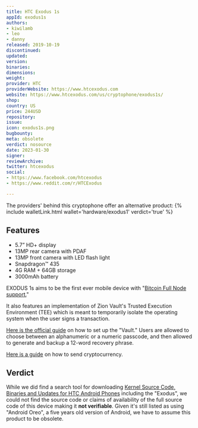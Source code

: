```yaml
---
title: HTC Exodus 1s
appId: exodus1s
authors:
- kiwilamb
- leo
- danny
released: 2019-10-19
discontinued: 
updated: 
version: 
binaries: 
dimensions: 
weight: 
provider: HTC
providerWebsite: https://www.htcexodus.com
website: https://www.htcexodus.com/us/cryptophone/exodus1s/
shop: 
country: US
price: 244USD
repository: 
issue: 
icon: exodus1s.png
bugbounty: 
meta: obsolete
verdict: nosource
date: 2023-01-30
signer: 
reviewArchive: 
twitter: htcexodus
social:
- https://www.facebook.com/htcexodus
- https://www.reddit.com/r/HTCExodus

---
```


The providers' behind this cryptophone offer an alternative product: {% include walletLink.html wallet='hardware/exodus1' verdict='true' %}


## Features

  - 5.7” HD+ display
  - 13MP rear camera with PDAF
  - 13MP front camera with LED flash light
  - Snapdragon™ 435
  - 4G RAM + 64GB storage
  - 3000mAh battery
  
EXODUS 1s aims to be the first ever mobile device with "[Bitcoin Full Node support.](https://www.htcexodus.com/us/cryptophone/exodus1s/)"

It also features an implementation of Zion Vault's Trusted Execution Environment (TEE) which is meant to temporarily isolate the operating system when the user signs a transaction.

[Here is the official guide](https://www.htcexodus.com/eu/support/exodus-one-s/howto/setting-up-your-wallet.html) on how to set up the "Vault." Users are allowed to choose between an alphanumeric or a numeric passcode, and then allowed to generate and backup a 12-word recovery phrase.

[Here is a guide](https://www.htcexodus.com/eu/support/exodus-one-s/howto/sending-cryptocurrency-or-tokens.html) on how to send cryptocurrency.

## Verdict

While we did find a search tool for downloading [Kernel Source Code, Binaries and Updates for HTC Android Phones](http://www.htcdev.com/devcenter/downloads/) including the "Exodus", we could not find the source code or claims of availability of the full source code of this device making it **not verifiable**. Given it's still listed as using "Android Oreo", a five years old version of Android, we have to assume this product to be obsolete.
